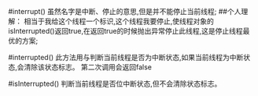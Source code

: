 #interrupt()
虽然名字是中断、停止的意思,但是并不能停止当前线程;
##个人理解：
相当于我给这个线程一个标识,这个线程我要停止,使线程对象的isInterrupted()返回true,在返回true的时候抛出异常停止此线程,这是停止线程最优的方案;

#interrupted()
此方法用与判断当前线程是否为中断状态,如果当前线程为中断状态,会清除该状态标志。 第二次调用会返回false

#isInterrupted()
判断当前线程是否位中断状态,但不会清除状态标志。

